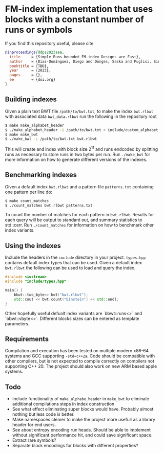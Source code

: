 # FM-index implementation that uses blocks with a constant number of runs or symbols

If you find this repository useful, please cite

```bib
@inproceedings{ddps2023sea,
  title     = {Simple Runs-bounded FM-index Designs are Fast},
  author    = {Díaz-Domínguez, Diego and Dönges, Saska and Puglisi, Simon and Salmela, Leena},
  booktitle = {TBD},
  year      = {2023},
  pages     = {},
  ee        = {doi.org}
}
```

## Building indexes

Given a plain text BWT file `/path/to/bwt.txt`, to make the index `bwt.rlbwt` with associated data `bwt_data.rlbwt` run the following in the repository root

```bash
$ make make_alphabet_header
$ ./make_alphabet_header -i /path/to/bwt.txt > include/custom_alphabet.hpp
$ make make_bwt
$ ./make_bwt -i /path/to/bwt.txt bwt.rlbwt
```

This will create and index with block size $2^{11}$ and runs endcoded by splitting runs as necessary to store runs in two bytes per run. Run `./make_bwt` for more information on how to generate different versions of the indexes.

## Benchmarking indexes

Given a default index `bwt.rlbwt` and a pattern file `patterns.txt` containing one pattern per line do:

```bash
$ make count_matches
$ ./count_matches bwt.rlbwt patterns.txt
```

To count the number of matches for each pattern in `bwt.rlbwt`. Results for each query will be output to standard out, and summary statistics to std::cerr. Run `./count_matches` for information on how to benchmark other index variants.

## Using the indexes

Include the headers in the `include` directory in your project. `types.hpp` contains default index types that can be used. Given a default index `bwt.rlbwt` the following can be used to load and query the index.

```c++
#include <iostream>
#include "include/types.hpp"

main() {
    bbwt::two_byte<> bwt("bwt.rlbwt");
    std::cout << bwt.count("Einstein") << std::endl;
}
```

Other hopefully useful defualt index variants are `bbwt::runs<>´ and ´bbwt::vbyte<>´. Different blocks sizes can be entered as template parameters.

## Requirements

Compilation and execution has been tested on multiple modern x86-64 systems and GCC supporting `-std=c++2a`. Code should be compatible with other compilers, but is not expected to compile correctly on compilers not supporting C++ 20. The project should also work on new ARM based apple systems.

## Todo

* Include functionality of `make_alphabe_header` in `make_bwt` to eliminate additional compilations steps in index construction
* See what effect eliminating super blocks would have. Probably almost nothing but less code is better.
* Make namespaces clearer to make the project more usefull as a library header for end users.
* See about entropy encoding run heads. Should be able to implement without significant performance hit, and could save significant space.
* Extract rare symbols?
* Separate block encodings for blocks with different properties?
